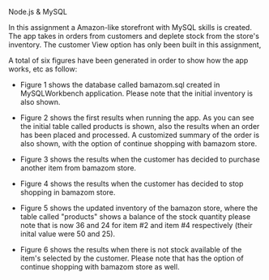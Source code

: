 Node.js & MySQL

In this assignment a Amazon-like storefront with MySQL skills is created. The app takes in orders from customers and 
deplete stock from the store's inventory. The customer View option has only been built in this assignment,

A total of six figures have been generated in order to show how the app works, etc as follow:

 - Figure 1 shows the database called bamazom.sql created in MySQLWorkbench application. Please note that the initial inventory is 
   also shown.
   
 - Figure 2 shows the first results when running the app. As you can see the initial table called products is shown, also the 
   results when an order has been placed and processed. A customized summary of the order is also shown, with the option of continue shopping with bamazom store.
   
 - Figure 3 shows the results when the customer has decided to purchase another item from bamazom store.
   
 - Figure 4 shows  the results when the customer has decided to stop shopping in bamazom store.
 
 - Figure 5 shows the updated inventory of the bamazon store, where the table called "products" shows a balance of the stock
   quantity please note that is now 36 and 24 for item #2 and item #4 respectively (their inital value were 50 and 25).
   
 - Figure 6 shows the results when there is not stock available of the item's selected by the customer. Please note that 
   has the option of continue shopping with bamazom store as well.
   
   
